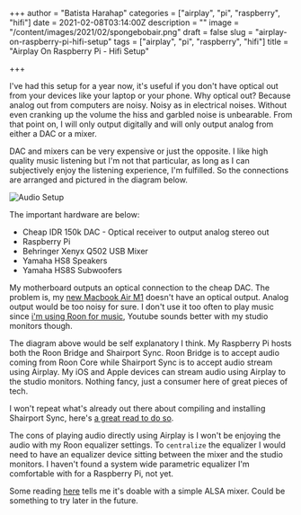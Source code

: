 +++
author = "Batista Harahap"
categories = ["airplay", "pi", "raspberry", "hifi"]
date = 2021-02-08T03:14:00Z
description = ""
image = "/content/images/2021/02/spongebobair.png"
draft = false
slug = "airplay-on-raspberry-pi-hifi-setup"
tags = ["airplay", "pi", "raspberry", "hifi"]
title = "Airplay On Raspberry Pi - Hifi Setup"

+++

I've had this setup for a year now, it's useful if you don't have optical out from your devices like your laptop or your phone. Why optical out? Because analog out from computers are noisy. Noisy as in electrical noises. Without even cranking up the volume the hiss and garbled noise is unbearable. From that point on, I will only output digitally and will only output analog from either a DAC or a mixer.

DAC and mixers can be very expensive or just the opposite. I like high quality music listening but I'm not that particular, as long as I can subjectively enjoy the listening experience, I'm fulfilled. So the connections are arranged and pictured in the diagram below.

![Audio Setup](/content/images/2021/02/audio-setup.png)

The important hardware are below:

* Cheap IDR 150k DAC - Optical receiver to output analog stereo out
* Raspberry Pi
* Behringer Xenyx Q502 USB Mixer
* Yamaha HS8 Speakers
* Yamaha HS8S Subwoofers

My motherboard outputs an optical connection to the cheap DAC. The problem is, my [new Macbook Air M1](https://bango29.com/macbook-air-m1-experience-for-a-software-engineer/) doesn't have an optical output. Analog output would be too noisy for sure. I don't use it too often to play music since [i'm using Roon for music](https://bango29.com/roon-favorite-features/), Youtube sounds better with my studio monitors though.

The diagram above would be self explanatory I think. My Raspberry Pi hosts both the Roon Bridge and Shairport Sync. Roon Bridge is to accept audio coming from Roon Core while Shairport Sync is to accept audio stream using Airplay. My iOS and Apple devices can stream audio using Airplay to the studio monitors. Nothing fancy, just a consumer here of great pieces of tech.

I won't repeat what's already out there about compiling and installing Shairport Sync, here's [a great read to do so](https://www.hackster.io/opcode/apple-airplay-on-raspberry-pi-in-7-easy-steps-c7ff40).

The cons of playing audio directly using Airplay is I won't be enjoying the audio with my Roon equalizer settings. To `centralize` the equalizer I would need to have an equalizer device sitting between the mixer and the studio monitors. I haven't found a system wide parametric equalizer I'm comfortable with for a Raspberry Pi, not yet.

Some reading [here](https://www.hifiberry.com/docs/software/guide-adding-equalization-using-alsaeq/) tells me it's doable with a simple ALSA mixer. Could be something to try later in the future.